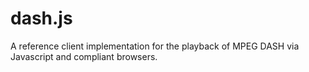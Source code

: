 dash.js
=======

A reference client implementation for the playback of MPEG DASH via Javascript and compliant browsers.

